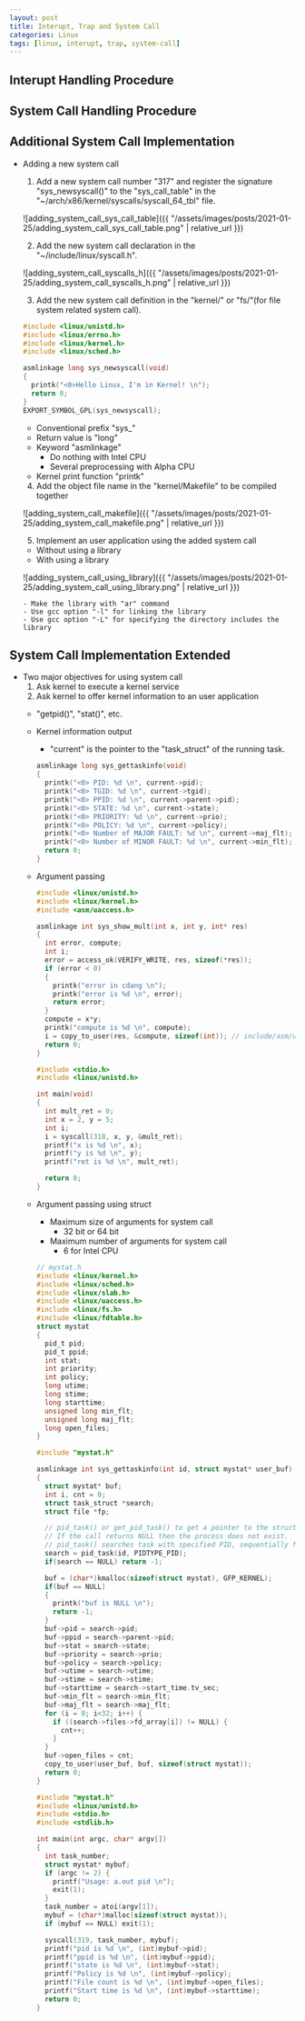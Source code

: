 ```yaml
---
layout: post
title: Interupt, Trap and System Call
categories: Linux
tags: [linux, interupt, trap, system-call]
---
```

## Interupt Handling Procedure

## System Call Handling Procedure

## Additional System Call Implementation

- Adding a new system call
  1. Add a new system call number "317" and register the signature "sys_newsyscall()" to the "sys_call_table" in the "~/arch/x86/kernel/syscalls/syscall_64_tbl" file.

  ![adding_system_call_sys_call_table]({{ "/assets/images/posts/2021-01-25/adding_system_call_sys_call_table.png" | relative_url }})

  2. Add the new system call declaration in the "~/include/linux/syscall.h".

  ![adding_system_call_syscalls_h]({{ "/assets/images/posts/2021-01-25/adding_system_call_syscalls_h.png" | relative_url }})

  3. Add the new system call definition in the "kernel/" or "fs/"(for file system related system call).

    ```c
    #include <linux/unistd.h>
    #include <linux/errno.h>
    #include <linux/kernel.h>
    #include <linux/sched.h>

    asmlinkage long sys_newsyscall(void)
    {
      printk("<0>Hello Linux, I'm in Kernel! \n");
      return 0;
    }
    EXPORT_SYMBOL_GPL(sys_newsyscall);
    ```

    - Conventional prefix "sys_"
    - Return value is "long"
    - Keyword "asmlinkage"
      - Do nothing with Intel CPU
      - Several preprocessing with Alpha CPU
    - Kernel print function "printk"

  4. Add the object file name in the "kernel/Makefile" to be compiled together

  ![adding_system_call_makefile]({{ "/assets/images/posts/2021-01-25/adding_system_call_makefile.png" | relative_url }})

  5. Implement an user application using the added system call
    - Without using a library
    - With using a library

    ![adding_system_call_using_library]({{ "/assets/images/posts/2021-01-25/adding_system_call_using_library.png" | relative_url }})

      - Make the library with "ar" command
      - Use gcc option "-l" for linking the library
      - Use gcc option "-L" for specifying the directory includes the library

## System Call Implementation Extended

- Two major objectives for using system call
  1. Ask kernel to execute a kernel service
  2. Ask kernel to offer kernel information to an user application
    - "getpid()", "stat()", etc.
    - Kernel information output
      - "current" is the pointer to the "task_struct" of the running task.

      ```c
      asmlinkage long sys_gettaskinfo(void)
      {
        printk("<0> PID: %d \n", current->pid);
        printk("<0> TGID: %d \n", current->tgid);
        printk("<0> PPID: %d \n", current->parent->pid);
        printk("<0> STATE: %d \n", current->state);
        printk("<0> PRIORITY: %d \n", current->prio);
        printk("<0> POLICY: %d \n", current->policy);
        printk("<0> Number of MAJOR FAULT: %d \n", current->maj_flt);
        printk("<0> Number of MINOR FAULT: %d \n", current->min_flt);
        return 0;
      }
      ```
    - Argument passing

      ```c
      #include <linux/unistd.h>
      #include <linux/kernel.h>
      #include <asm/uaccess.h>

      asmlinkage int sys_show_mult(int x, int y, int* res)
      {
        int error, compute;
        int i;
        error = access_ok(VERIFY_WRITE, res, sizeof(*res));
        if (error < 0)
        {
          printk("error in cdang \n");
          printk("error is %d \n", error);
          return error;
        }
        compute = x*y;
        printk("compute is %d \n", compute);
        i = copy_to_user(res, &compute, sizeof(int)); // include/asm/uaccess.h
        return 0;
      }
      ```

      ```c
      #include <stdio.h>
      #include <linux/unistd.h>

      int main(void)
      {
        int mult_ret = 0;
        int x = 2, y = 5;
        int i;
        i = syscall(318, x, y, &mult_ret);
        printf("x is %d \n", x);
        printf("y is %d \n", y);
        printf("ret is %d \n", mult_ret);

        return 0;
      }
      ```

    - Argument passing using struct
      - Maximum size of arguments for system call
        - 32 bit or 64 bit
      - Maximum number of arguments for system call
        - 6 for Intel CPU

      ```c
      // mystat.h
      #include <linux/kernel.h>
      #include <linux/sched.h>
      #include <linux/slab.h>
      #include <linux/uaccess.h>
      #include <linux/fs.h>
      #include <linux/fdtable.h>
      struct mystat
      {
        pid_t pid;
        pid_t ppid;
        int stat;
        int priority;
        int policy;
        long utime;
        long stime;
        long starttime;
        unsigned long min_flt;
        unsigned long maj_flt;
        long open_files;
      }
      ```

      ```c
      #include "mystat.h"

      asmlinkage int sys_gettaskinfo(int id, struct mystat* user_buf)
      {
        struct mystat* buf;
        int i, cnt = 0;
        struct task_struct *search;
        struct file *fp;

        // pid_task() or get_pid_task() to get a pointer to the struct task_struct of the process.
        // If the call returns NULL then the process does not exist.
        // pid_task() searches task with specified PID, sequentially from the init_task
        search = pid_task(id, PIDTYPE_PID);
        if(search == NULL) return -1;

        buf = (char*)kmalloc(sizeof(struct mystat), GFP_KERNEL);
        if(buf == NULL)
        {
          printk("buf is NULL \n");
          return -1;
        }
        buf->pid = search->pid;
        buf->ppid = search->parent->pid;
        buf->stat = search->state;
        buf->priority = search->prio;
        buf->policy = search->policy;
        buf->utime = search->utime;
        buf->stime = search->stime;
        buf->starttime = search->start_time.tv_sec;
        buf->min_flt = search->min_flt;
        buf->maj_flt = search->maj_flt;
        for (i = 0; i<32; i++) {
          if ((search->files->fd_array[i]) != NULL) {
            cnt++;
          }
        }
        buf->open_files = cnt;
        copy_to_user(user_buf, buf, sizeof(struct mystat));
        return 0;
      }
      ```


      ```c
      #include "mystat.h"
      #include <linux/unistd.h>
      #include <stdio.h>
      #include <stdlib.h>

      int main(int argc, char* argv[])
      {
        int task_number;
        struct mystat* mybuf;
        if (argc != 2) {
          printf("Usage: a.out pid \n");
          exit(1);
        }
        task_number = atoi(argv[1]);
        mybuf = (char*)malloc(sizeof(struct mystat));
        if (mybuf == NULL) exit(1);

        syscall(319, task_number, mybuf);
        printf("pid is %d \n", (int)mybuf->pid);
        printf("ppid is %d \n", (int)mybuf->ppid);
        printf("state is %d \n", (int)mybuf->stat);
        printf("Policy is %d \n", (int)mybuf->policy);
        printf("File count is %d \n", (int)mybuf->open_files);
        printf("Start time is %d \n", (int)mybuf->starttime);
        return 0;
      }
      ```
